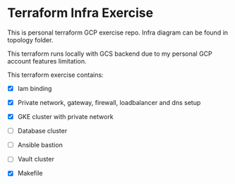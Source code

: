 # Terraform Infra Exercise
This is personal terraform GCP exercise repo.
Infra diagram can be found in topology folder.

This terraform runs locally with GCS backend due to my personal GCP account features limitation.

This terraform exercise contains:
 - [x] Iam binding
 - [x] Private network, gateway, firewall, loadbalancer and dns setup
 - [x] GKE cluster with private network
 - [ ] Database cluster
 - [ ] Ansible bastion
 - [ ] Vault cluster
 - [x] Makefile

